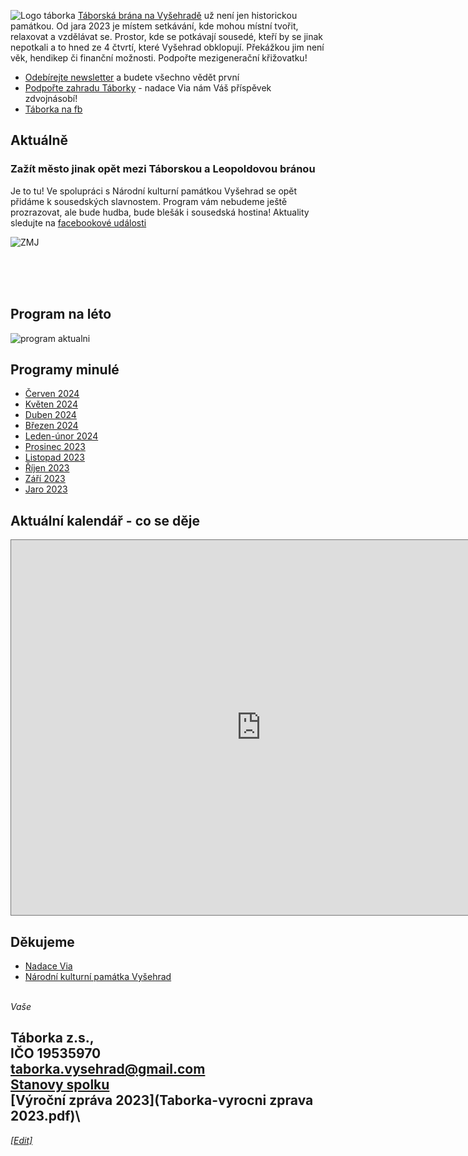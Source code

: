 ![Logo táborka](Táborka-logo.png "logo taborka")
[Táborská brána na Vyšehradě](https://mapy.cz/s/kupodozeju) už není jen historickou památkou. Od jara 2023 je místem setkávání, kde mohou místní tvořit, relaxovat a vzdělávat se. Prostor, kde se potkávají sousedé, kteří by se jinak nepotkali a to hned ze 4 čtvrtí, které Vyšehrad obklopují. Překážkou jim není věk, hendikep či finanční možnosti. Podpořte mezigenerační křižovatku!

* [Odebírejte newsletter](https://dashboard.mailerlite.com/forms/349654/86367320907187267/share) a budete všechno vědět první
* [Podpořte zahradu Táborky](https://www.darujme.cz/taborka-ma-zahradu) - nadace Via nám Váš příspěvek zdvojnásobí!
* [Táborka na fb](https://www.facebook.com/taborka.vysehrad)

## Aktuálně

### Zažít město jinak opět mezi Táborskou a Leopoldovou bránou

Je to tu! Ve spolupráci s Národní kulturní památkou Vyšehrad se opět přidáme k sousedských slavnostem. Program vám nebudeme ještě prozrazovat, ale bude hudba, bude blešák i sousedská hostina! Aktuality sledujte na [facebookové události](https://www.facebook.com/events/465723042715648) 

![ZMJ](ZMJ-2024-invite.jpg)

<br />
<br />
<br />

## Program na léto
![program aktualni](Programy/Taborka-2024-0708.png)

## Programy minulé
* [Červen 2024](Programy/Taborka-2024-06.pdf )
* [Květen 2024](Programy/Taborka-2024-05.pdf )
* [Duben 2024](Programy/Taborka-DUBEN-2024.pdf )
* [Březen 2024](Programy/Taborka-BŘEZEN-2024-v2d.pdf)
* [Leden-únor 2024](Programy/Taborka-A4-plakat-ledenunor.pdf)
* [Prosinec 2023](Programy/Taborka-2023-12.jpg)
* [Listopad 2023](Programy/Taborka-2023-11.jpg)
* [Říjen 2023](Programy/Taborka-2023-10rijen.pdf)
* [Září 2023](Programy/Taborka-2023-09zari.pdf)
* [Jaro 2023](Programy/Taborka-2023-05PrvniJaro.jpg)

## Aktuální kalendář - co se děje
<iframe src="https://calendar.google.com/calendar/embed?height=600&wkst=2&ctz=Europe%2FPrague&bgcolor=%23ffffff&showCalendars=0&src=dGFib3JrYS52eXNlaHJhZEBnbWFpbC5jb20&color=%23F6BF26" style="border:solid 1px #777" width="800" height="600" frameborder="0" scrolling="no"></iframe>


## Děkujeme
*  [Nadace Via](https://www.nadacevia.cz/)
*  [Národní kulturní památka Vyšehrad](https://www.praha-vysehrad.cz/cs)

\
*Vaše*

Táborka z.s., \
IČO 19535970\
[taborka.vysehrad@gmail.com](mailto:taborka.vysehrad@gmail.com)\
[Stanovy spolku](Taborka-stanovy.pdf)\
[Výroční zpráva 2023](Taborka-vyrocni zprava 2023.pdf)\
---
*[[Edit]](https://github.com/filip-jezek/taborka_cz)*
